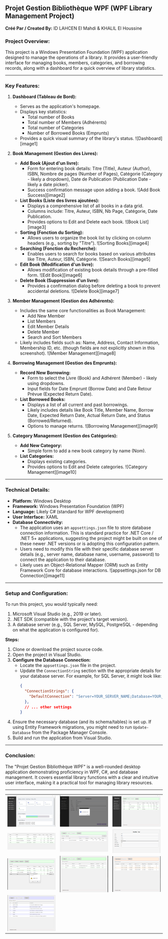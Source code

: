 ## Projet Gestion Bibliothèque WPF (WPF Library Management Project)

**Créé Par / Created By:** ID LAHCEN El Mahdi & KHALIL El Houssine

### Project Overview:
This project is a Windows Presentation Foundation (WPF) application designed to manage the operations of a library. It provides a user-friendly interface for managing books, members, categories, and borrowing records, along with a dashboard for a quick overview of library statistics.

---

### Key Features:

1.  **Dashboard (Tableau de Bord):**
    *   Serves as the application's homepage.
    *   Displays key statistics:
        *   Total number of Books
        *   Total number of Members (Adhérents)
        *   Total number of Categories
        *   Number of Borrowed Books (Emprunts)
    *   Provides a quick visual summary of the library's status.
    ![Dashboard][image1]

2.  **Book Management (Gestion des Livres):**
    *   **Add Book (Ajout d'un livre):**
        *   Form for entering book details: Titre (Title), Auteur (Author), ISBN, Nombre de pages (Number of Pages), Catégorie (Category - likely a dropdown), Date de Publication (Publication Date - likely a date picker).
        *   Success confirmation message upon adding a book.
        ![Add Book Success][image2]
    *   **List Books (Liste des livres ajoutées):**
        *   Displays a comprehensive list of all books in a data grid.
        *   Columns include: Titre, Auteur, ISBN, Nb Page, Catégorie, Date Publication.
        *   Provides options to Edit and Delete each book.
        ![Book List][image3]
    *   **Sorting (Fonction du Sorting):**
        *   Allows users to organize the book list by clicking on column headers (e.g., sorting by "Titre").
        ![Sorting Books][image4]
    *   **Searching (Fonction du Recherche):**
        *   Enables users to search for books based on various attributes like Titre, Auteur, ISBN, Catégorie.
        ![Search Books][image5]
    *   **Edit Book (Modification d'un livre):**
        *   Allows modification of existing book details through a pre-filled form.
        ![Edit Book][image6]
    *   **Delete Book (Suppression d'un livre):**
        *   Provides a confirmation dialog before deleting a book to prevent accidental deletions.
        ![Delete Book][image7]

3.  **Member Management (Gestion des Adhérents):**
    *   Includes the same core functionalities as Book Management:
        *   Add New Member
        *   List Members
        *   Edit Member Details
        *   Delete Member
        *   Search and Sort Members
    *   Likely includes fields such as: Name, Address, Contact Information, Membership ID, etc. (though fields are not explicitly shown in this screenshot).
    ![Member Management][image8]

4.  **Borrowing Management (Gestion des Emprunts):**
    *   **Record New Borrowing:**
        *   Form to select the Livre (Book) and Adhérent (Member) - likely using dropdowns.
        *   Input fields for Date Emprunt (Borrow Date) and Date Retour Prévue (Expected Return Date).
    *   **List Borrowed Books:**
        *   Displays a list of all current and past borrowings.
        *   Likely includes details like Book Title, Member Name, Borrow Date, Expected Return Date, Actual Return Date, and Status (Borrowed/Returned).
        *   Options to manage returns.
    ![Borrowing Management][image9]

5.  **Category Management (Gestion des Catégories):**
    *   **Add New Category:**
        *   Simple form to add a new book category by name (Nom).
    *   **List Categories:**
        *   Displays existing categories.
        *   Provides options to Edit and Delete categories.
    ![Category Management][image10]

---

### Technical Details:

*   **Platform:** Windows Desktop
*   **Framework:** Windows Presentation Foundation (WPF)
*   **Language:** Likely C# (standard for WPF development)
*   **User Interface:** XAML
*   **Database Connectivity:**
    *   The application uses an `appsettings.json` file to store database connection information. This is standard practice for .NET Core / .NET 5+ applications, suggesting the project might be built on one of these newer .NET versions or is adopting this configuration pattern.
    *   Users need to modify this file with their specific database server details (e.g., server name, database name, username, password) to connect the application to their database.
    *   Likely uses an Object-Relational Mapper (ORM) such as Entity Framework Core for database interactions.
    ![appsettings.json for DB Connection][image11]

---

### Setup and Configuration:

To run this project, you would typically need:
1.  Microsoft Visual Studio (e.g., 2019 or later).
2.  .NET SDK (compatible with the project's target version).
3.  A database server (e.g., SQL Server, MySQL, PostgreSQL - depending on what the application is configured for).

**Steps:**
1.  Clone or download the project source code.
2.  Open the project in Visual Studio.
3.  **Configure the Database Connection:**
    *   Locate the `appsettings.json` file in the project.
    *   Update the `ConnectionString` section with the appropriate details for your database server. For example, for SQL Server, it might look like:
        ```json
        {
          "ConnectionStrings": {
            "DefaultConnection": "Server=YOUR_SERVER_NAME;Database=YOUR_DATABASE_NAME;User ID=YOUR_USERNAME;Password=YOUR_PASSWORD;Trusted_Connection=False;Encrypt=False;"
          },
          // ... other settings
        }
        ```
4.  Ensure the necessary database (and its schema/tables) is set up. If using Entity Framework migrations, you might need to run `Update-Database` from the Package Manager Console.
5.  Build and run the application from Visual Studio.
   
---

### Conclusion:
The "Projet Gestion Bibliothèque WPF" is a well-rounded desktop application demonstrating proficiency in WPF, C#, and database management. It covers essential library functions with a clear and intuitive user interface, making it a practical tool for managing library resources.

---

<table>
  <tr>
    <td align="center">
      <img src="./img/1.png" alt="Dashboard with Statistics" width="300">
    </td>
    <td align="center">
      <img src="./img/3.png" alt="List of added books" width="300">
    </td>
    <td align="center">
      <img src="./img/4.png" alt="Sorting function for the list" width="300">
    </td>
  </tr>
  <tr>
    <td align="center">
      <img src="./img/5.png" alt="Search function for books by attributes" width="300">
    </td>
    <td align="center">
      <img src="./img/6.png" alt="Modifying a book (Edit)" width="300">
    </td>
    <td align="center">
      <img src="./img/7.png" alt="Deleting a book (Delete)" width="300">
    </td>
  </tr>
  <tr>
    <td align="center">
      <img src="./img/8.png" alt="Member Management" width="300">
    </td>
    <td align="center">
      <img src="./img/9.png" alt="Borrowing Management" width="300">
    </td>
    <td align="center">
      <img src="./img/10.png" alt="Category Management" width="300">
    </td>
  </tr>
  <tr>
    <td align="center">
      <img src="./img/11.png" alt="appsettings.json for DB connection" width="300">
    </td>
  </tr>
</table>
